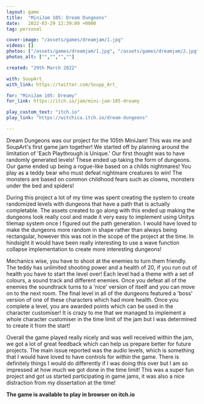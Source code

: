 ```yaml
---
layout: game
title:  "MiniJam 105: Dream Dungeons"
date:   2022-03-29 12:39:09 +0000
tag: personal

cover-image: "/assets/games/dreamjam/1.jpg"
videos: []
photos: ["/assets/games/dreamjam/1.jpg", "/assets/games/dreamjam/2.jpg", "/assets/games/dreamjam/3.jpg", "/assets/games/dreamjam/4.jpg", "/assets/games/dreamjam/5.jpg", "/assets/games/dreamjam/6.jpg"]
photos_alt: ["","","",""]

created: "29th March 2022"

with: SoupArt_
with_link: https://twitter.com/Soupp_Art_

for: "MiniJam 105: Dreamy"
for_link: https://itch.io/jam/mini-jam-105-dreamy

play_custom_text: "itch.io"
play_link: "https://witchica.itch.io/dream-dungeons"

---
```

Dream Dungeons was our project for the 105th MiniJam! This was me and SoupArt's first game jam together! We started off by planning around the limitation of 'Each Playthrough is Unique.' Our first thought was to have randomly generated levels! These ended up taking the form of dungeons. Our game ended up being a rogue-like based on a childs nightmares! You play as a teddy bear who must defeat nightmare creatures to win! The monsters are based on common childhood fears such as clowns, monsters under the bed and spiders!

During this project a lot of my time was spent creating the system to create randomized levels with dungeons that have a path that is actually completable. The assets created to go along with this ended up making the dungeons look really cool and made it very easy to implement using Unitys tilemap system once I figured out the path generation. I would have loved to make the dungeons more random in shape rather than always being rectangular, however this was not in the scope of the project at the time. In hindsight it would have been really interesting to use a wave function collapse implementation to create more interesting dungeons!

Mechanics wise, you have to shoot at the enemies to turn them friendly. The teddy has unlimited shooting power and a health of 20, if you run out of health you have to start the level over! Each level had a theme with a set of colours, a sound track and different enemies. Once you defeat all of the enemies the soundtrack turns to a 'nice' version of itself and you can move on to the next room. The final level in all of the dungeons featured a 'boss' version of one of these characters which had more health. Once you complete a level, you are awarded points which can be used in the character customiser! It is crazy to me that we managed to implement a whole character customiser in the time limit of the jam but I was determined to create it from the start!

Overall the game played really nicely and was well received within the jam, we got a lot of great feedback which can help us prepare better for future projects. The main issue reported was the audio levels, which is something that I would have loved to have controls for within the game. There is definitely things I would do differently if I was doing this over but I am so impressed at how much we got done in the time limit! This was a super fun project and got us started participating in game jams, it was also a nice distraction from my dissertation at the time!

**The game is available to play in browser on itch.io**